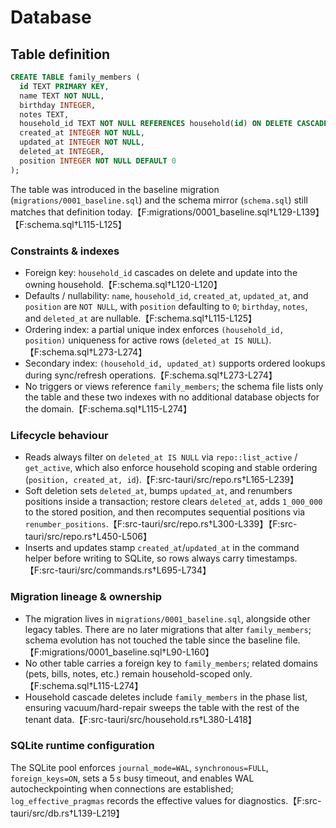 # Database

## Table definition
```sql
CREATE TABLE family_members (
  id TEXT PRIMARY KEY,
  name TEXT NOT NULL,
  birthday INTEGER,
  notes TEXT,
  household_id TEXT NOT NULL REFERENCES household(id) ON DELETE CASCADE ON UPDATE CASCADE,
  created_at INTEGER NOT NULL,
  updated_at INTEGER NOT NULL,
  deleted_at INTEGER,
  position INTEGER NOT NULL DEFAULT 0
);
```
The table was introduced in the baseline migration (`migrations/0001_baseline.sql`) and the schema mirror (`schema.sql`) still matches that definition today.【F:migrations/0001_baseline.sql†L129-L139】【F:schema.sql†L115-L125】

### Constraints & indexes
- Foreign key: `household_id` cascades on delete and update into the owning household.【F:schema.sql†L120-L120】
- Defaults / nullability: `name`, `household_id`, `created_at`, `updated_at`, and `position` are `NOT NULL`, with `position` defaulting to `0`; `birthday`, `notes`, and `deleted_at` are nullable.【F:schema.sql†L115-L125】
- Ordering index: a partial unique index enforces `(household_id, position)` uniqueness for active rows (`deleted_at IS NULL`).【F:schema.sql†L273-L274】
- Secondary index: `(household_id, updated_at)` supports ordered lookups during sync/refresh operations.【F:schema.sql†L273-L274】
- No triggers or views reference `family_members`; the schema file lists only the table and these two indexes with no additional database objects for the domain.【F:schema.sql†L115-L274】

### Lifecycle behaviour
- Reads always filter on `deleted_at IS NULL` via `repo::list_active` / `get_active`, which also enforce household scoping and stable ordering (`position, created_at, id`).【F:src-tauri/src/repo.rs†L165-L239】
- Soft deletion sets `deleted_at`, bumps `updated_at`, and renumbers positions inside a transaction; restore clears `deleted_at`, adds `1_000_000` to the stored position, and then recomputes sequential positions via `renumber_positions`.【F:src-tauri/src/repo.rs†L300-L339】【F:src-tauri/src/repo.rs†L450-L506】
- Inserts and updates stamp `created_at`/`updated_at` in the command helper before writing to SQLite, so rows always carry timestamps.【F:src-tauri/src/commands.rs†L695-L734】

### Migration lineage & ownership
- The migration lives in `migrations/0001_baseline.sql`, alongside other legacy tables. There are no later migrations that alter `family_members`; schema evolution has not touched the table since the baseline file.【F:migrations/0001_baseline.sql†L90-L160】
- No other table carries a foreign key to `family_members`; related domains (pets, bills, notes, etc.) remain household-scoped only.【F:schema.sql†L115-L274】
- Household cascade deletes include `family_members` in the phase list, ensuring vacuum/hard-repair sweeps the table with the rest of the tenant data.【F:src-tauri/src/household.rs†L380-L418】

### SQLite runtime configuration
The SQLite pool enforces `journal_mode=WAL`, `synchronous=FULL`, `foreign_keys=ON`, sets a 5 s busy timeout, and enables WAL autocheckpointing when connections are established; `log_effective_pragmas` records the effective values for diagnostics.【F:src-tauri/src/db.rs†L139-L219】
